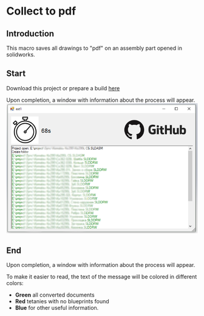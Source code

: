 # Сollect to pdf
## Introduction

This macro saves all drawings to "pdf" on an assembly part opened in solidworks.

## Start
Download this project or prepare a build [here](/bin)

Upon completion, a window with information about the process will appear.
![This is an image](pic1.png)

## End
Upon completion, a window with information about the process will appear.

To make it easier to read, the text of the message will be colored in different colors:
- **Green** all converted documents
- **Red** tetanies with no blueprints found
- **Blue** for other useful information.

